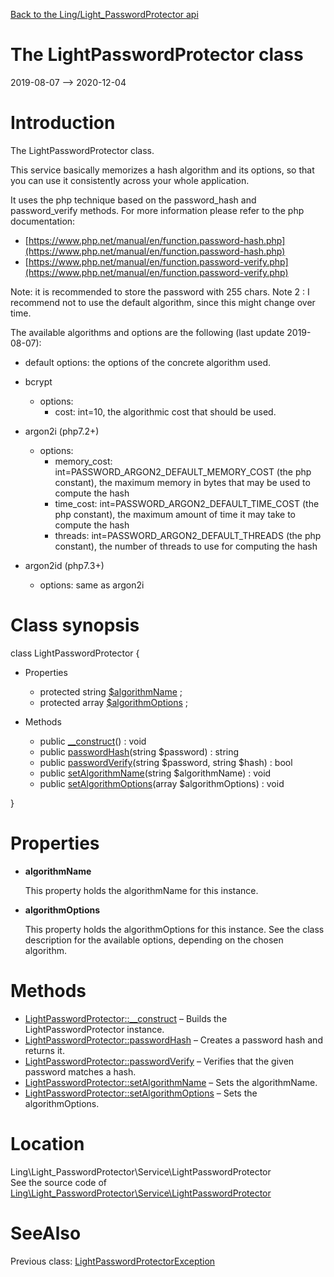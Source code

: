 [Back to the Ling/Light_PasswordProtector api](https://github.com/lingtalfi/Light_PasswordProtector/blob/master/doc/api/Ling/Light_PasswordProtector.md)



The LightPasswordProtector class
================
2019-08-07 --> 2020-12-04






Introduction
============

The LightPasswordProtector class.


This service basically memorizes a hash algorithm and its options, so that you can use it consistently across your whole application.

It uses the php technique based on the password_hash and password_verify methods.
For more information please refer to the php documentation:

- [https://www.php.net/manual/en/function.password-hash.php](https://www.php.net/manual/en/function.password-hash.php)
- [https://www.php.net/manual/en/function.password-verify.php](https://www.php.net/manual/en/function.password-verify.php)


Note: it is recommended to store the password with 255 chars.
Note 2 : I recommend not to use the default algorithm, since this might change over time.




The available algorithms and options are the following (last update 2019-08-07):


- default
     options: the options of the concrete algorithm used.

- bcrypt
     - options:
         - cost: int=10, the algorithmic cost that should be used.

- argon2i (php7.2+)
     - options:
         - memory_cost: int=PASSWORD_ARGON2_DEFAULT_MEMORY_COST (the php constant), the maximum memory in bytes that may be used to compute the hash
         - time_cost: int=PASSWORD_ARGON2_DEFAULT_TIME_COST (the php constant), the maximum amount of time it may take to compute the hash
         - threads: int=PASSWORD_ARGON2_DEFAULT_THREADS (the php constant), the number of threads to use for computing the hash



- argon2id (php7.3+)
     - options: same as argon2i



Class synopsis
==============


class <span class="pl-k">LightPasswordProtector</span>  {

- Properties
    - protected string [$algorithmName](#property-algorithmName) ;
    - protected array [$algorithmOptions](#property-algorithmOptions) ;

- Methods
    - public [__construct](https://github.com/lingtalfi/Light_PasswordProtector/blob/master/doc/api/Ling/Light_PasswordProtector/Service/LightPasswordProtector/__construct.md)() : void
    - public [passwordHash](https://github.com/lingtalfi/Light_PasswordProtector/blob/master/doc/api/Ling/Light_PasswordProtector/Service/LightPasswordProtector/passwordHash.md)(string $password) : string
    - public [passwordVerify](https://github.com/lingtalfi/Light_PasswordProtector/blob/master/doc/api/Ling/Light_PasswordProtector/Service/LightPasswordProtector/passwordVerify.md)(string $password, string $hash) : bool
    - public [setAlgorithmName](https://github.com/lingtalfi/Light_PasswordProtector/blob/master/doc/api/Ling/Light_PasswordProtector/Service/LightPasswordProtector/setAlgorithmName.md)(string $algorithmName) : void
    - public [setAlgorithmOptions](https://github.com/lingtalfi/Light_PasswordProtector/blob/master/doc/api/Ling/Light_PasswordProtector/Service/LightPasswordProtector/setAlgorithmOptions.md)(array $algorithmOptions) : void

}




Properties
=============

- <span id="property-algorithmName"><b>algorithmName</b></span>

    This property holds the algorithmName for this instance.
    
    

- <span id="property-algorithmOptions"><b>algorithmOptions</b></span>

    This property holds the algorithmOptions for this instance.
    See the class description for the available options, depending on the chosen algorithm.
    
    



Methods
==============

- [LightPasswordProtector::__construct](https://github.com/lingtalfi/Light_PasswordProtector/blob/master/doc/api/Ling/Light_PasswordProtector/Service/LightPasswordProtector/__construct.md) &ndash; Builds the LightPasswordProtector instance.
- [LightPasswordProtector::passwordHash](https://github.com/lingtalfi/Light_PasswordProtector/blob/master/doc/api/Ling/Light_PasswordProtector/Service/LightPasswordProtector/passwordHash.md) &ndash; Creates a password hash and returns it.
- [LightPasswordProtector::passwordVerify](https://github.com/lingtalfi/Light_PasswordProtector/blob/master/doc/api/Ling/Light_PasswordProtector/Service/LightPasswordProtector/passwordVerify.md) &ndash; Verifies that the given password matches a hash.
- [LightPasswordProtector::setAlgorithmName](https://github.com/lingtalfi/Light_PasswordProtector/blob/master/doc/api/Ling/Light_PasswordProtector/Service/LightPasswordProtector/setAlgorithmName.md) &ndash; Sets the algorithmName.
- [LightPasswordProtector::setAlgorithmOptions](https://github.com/lingtalfi/Light_PasswordProtector/blob/master/doc/api/Ling/Light_PasswordProtector/Service/LightPasswordProtector/setAlgorithmOptions.md) &ndash; Sets the algorithmOptions.





Location
=============
Ling\Light_PasswordProtector\Service\LightPasswordProtector<br>
See the source code of [Ling\Light_PasswordProtector\Service\LightPasswordProtector](https://github.com/lingtalfi/Light_PasswordProtector/blob/master/Service/LightPasswordProtector.php)



SeeAlso
==============
Previous class: [LightPasswordProtectorException](https://github.com/lingtalfi/Light_PasswordProtector/blob/master/doc/api/Ling/Light_PasswordProtector/Exception/LightPasswordProtectorException.md)<br>
